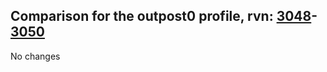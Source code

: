 ## Comparison for the outpost0 profile, rvn: [3048](https://github.com/PRO100KatYT/FortniteProfileRevisions/tree/main/profiles/outpost0/3048%20outpost0.json)-[3050](https://github.com/PRO100KatYT/FortniteProfileRevisions/tree/main/profiles/outpost0/3050%20outpost0.json)

No changes
